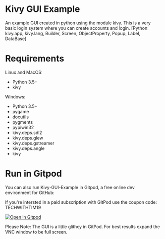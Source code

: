 # Kivy GUI Example
An example GUI created in python using the module kivy. This is a very basic login system where you can create accounts and login.
[Python: kivy.app, kivy.lang, Builder, Screen, ObjectProperty, Popup, Label, DataBase]

# Requirements

Linux and MacOS:
- Python 3.5+
- kivy

Windows:
- Python 3.5+
- pygame
- docutils 
- pygments 
- pypiwin32 
- kivy.deps.sdl2 
- kivy.deps.glew
- kivy.deps.gstreamer
- kivy.deps.angle
- kivy

# Run in Gitpod

You can also run Kivy-GUI-Example in Gitpod, a free online dev environment for GitHub:

If you're intersted in a paid subscription with GitPod use the coupon code: TECHWITHTIM19

[![Open in Gitpod](https://gitpod.io/button/open-in-gitpod.svg)](https://gitpod.io/#https://github.com/techwithtim/Kivy-GUI-Example/blob/master/main.py)

Please Note: The GUI is a little glithcy in GitPod. For best results expand the VNC window to be full screen.
